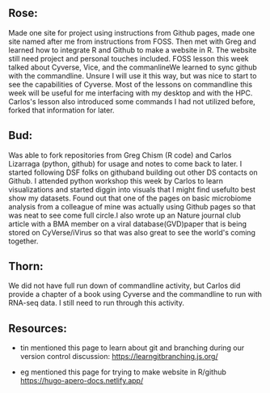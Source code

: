 ## Rose:
Made one site for project using instructions from Github pages, made one site named after me from instructions from FOSS. Then met with Greg and learned how 
to integrate R and Github to make a website in R. The website still need project and personal touches included. FOSS lesson this week talked about Cyverse, Vice, and the commanlineWe learned to sync github with the commandline. Unsure I will use it this way, but was nice to start to see the capabilities of Cyverse. Most of the lessons on commandline this week will be useful for me interfacing with my desktop and with the HPC. Carlos's lesson also introduced some commands I had not utilized before, forked that information for later. 

## Bud:
Was able to fork repositories from Greg Chism (R code) and Carlos Lizarraga (python, github) for usage and notes to come back to later. I started following DSF folks on githuband building out other DS contacts on Github. I attended python workshop this week by Carlos to learn visualizations and started diggin into visuals that I might find usefulto best show my datasets. Found out that one of the pages on basic microbiome analysis from a colleague of mine was actually using Github pages so that was neat to see come full circle.I also wrote up an Nature journal club article with a BMA member on a viral database(GVD)paper that is being stored on CyVerse/iVirus so that was also great to see the world's coming together. 

## Thorn:
We did not have full run down of commandline activity, but Carlos did provide a chapter of a book using Cyverse and the commandline to run with RNA-seq data. 
I still need to run through this activity. 


## Resources:

- tin mentioned this page to learn about git and branching during our version control discussion:
https://learngitbranching.js.org/

- eg mentioned this page for trying to make website in R/github
https://hugo-apero-docs.netlify.app/
